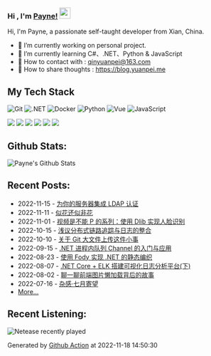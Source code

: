 ### Hi , I'm [Payne!](https://blog.yuanpei.me) <img src="https://media.giphy.com/media/hvRJCLFzcasrR4ia7z/giphy.gif" width="25px">

Hi, I'm Payne, a passionate self-taught developer from Xian, China. 

- 🔭 I’m currently working on personal project.
- 🌱 I’m currently learning  C#、.NET、Python & JavaScript
- 💬 How to contact with : qinyuanpei@163.com
- 👯 How to share thoughts : https://blog.yuanpei.me

## My Tech Stack
![Git](https://img.shields.io/badge/-Git-%23F05032?style=flat-square&logo=git&logoColor=%23ffffff)
![.NET](https://img.shields.io/badge/-.NET-0080C3?style=flat-square&logo=microsoft&logoColor=ffffff)
![Docker](https://img.shields.io/badge/-Docker-%231572B6?style=flat-square&logo=docker)
![Python](http://img.shields.io/badge/-Python-3C78A9?style=flat-square&logo=python&logoColor=ffffff)
![Vue](https://img.shields.io/badge/-Vue-%23E44D27?style=flat-square&logo=html5&logoColor=ffffff)
![JavaScript](https://img.shields.io/badge/-JavaScript-%23F7DF1C?style=flat-square&logo=javascript&logoColor=000000&labelColor=%23F7DF1C&color=%23FFCE5A)

[![](https://img.shields.io/badge/Editor-Visual%20Studio%20Code-007ACC?style=flat-square&logo=visual-studio-code&logoColor=ffffff)](https://code.visualstudio.com/)
[![](https://img.shields.io/badge/-Markdown-black?style=flat-square&logo=markdown&logoColor=ffffff)](https://www.markdownguide.org/)
[![](https://img.shields.io/badge/-GitHub%20Actions-2088FF?style=flat-square&logo=github-actions&logoColor=ffffff)](https://github.com/features/actions)
[![](https://img.shields.io/badge/-PostgreSQL-336791?style=flat-square&logo=postgresql&logoColor=ffffff)](https://www.postgresql.org/)
[![](https://img.shields.io/badge/-Elastic%20Stack-005571?style=flat-square&logo=elastic-stack&logoColor=ffffff)](https://www.elastic.co/)
[![](https://img.shields.io/badge/-Linux-Fcc624?style=flat-square&logo=linux&logoColor=ffffff)](https://www.linux.org/)

## Github Stats:
![Payne's Github Stats](https://github-readme-stats.vercel.app/api?username=qinyuanpei&show_icons=true&theme=dark)

## Recent Posts:
* 2022-11-15 - [为你的服务器集成 LDAP 认证](https://blog.yuanpei.me/posts/integrate-ldap-authentication-for-your-server/)
* 2022-11-11 - [似花还似非花](https://blog.yuanpei.me/posts/like-flowers-not-flowers/)
* 2022-11-01 - [视频是不能 P 的系列：使用 Dlib 实现人脸识别](https://blog.yuanpei.me/posts/dlib-face-recognition-with-machine-learning/)
* 2022-10-15 - [浅议分布式链路追踪与日志的整合](https://blog.yuanpei.me/posts/integration-of-distributed-tracing-system-and-logging-system/)
* 2022-10-10 - [关于 Git 大文件上传这件小事](https://blog.yuanpei.me/posts/a-story-of-git-large-file-storage/)
* 2022-09-15 - [.NET 进程内队列 Channel 的入门与应用](https://blog.yuanpei.me/posts/getting-started-with-the-.net-in-process-queue-channel/)
* 2022-08-23 - [使用 Fody 实现 .NET 的静态编织](https://blog.yuanpei.me/posts/implement-static-weaving-of-dot-net-via-fody/)
* 2022-08-07 - [.NET Core + ELK 搭建可视化日志分析平台(下)](https://blog.yuanpei.me/posts/3687594959/)
* 2022-08-02 - [聊一聊前端图片懒加载背后的故事](https://blog.yuanpei.me/posts/the-story-behind-the-lazy-loading-of-front-end-pictures/)
* 2022-07-16 - [杂感·七月寄望](https://blog.yuanpei.me/posts/miscellaneous-feelings-of-july/)
* [More...](https://blog.yuanpei.me/)

## Recent Listening:
![Netease recently played](https://listen.yuanpei.me/?id=47002864&title=最近在听&number=7&size=60&show_percent=1)

Generated by [Github Action](https://github.com/qinyuanpei/qinyuanpei/actions) at 2022-11-18 14:50:30
